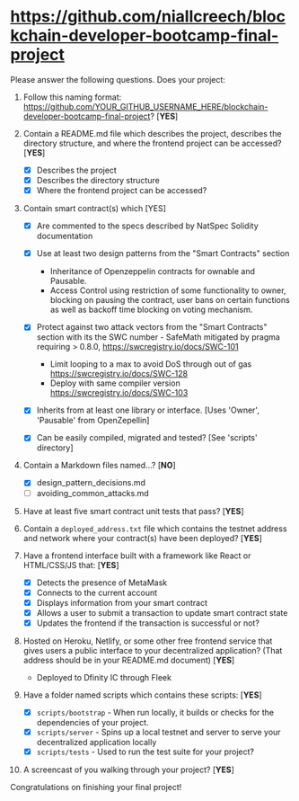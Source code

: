 # https://github.com/niallcreech/blockchain-developer-bootcamp-final-project

Please answer the following questions. Does your project:

1. Follow this naming format: https://github.com/YOUR_GITHUB_USERNAME_HERE/blockchain-developer-bootcamp-final-project? [**YES**]

2. Contain a README.md file which describes the project, describes the directory structure, and where the frontend project can be accessed? [**YES**]
    - [x] Describes the project
    - [x] Describes the directory structure
    - [x] Where the frontend project can be accessed?

3. Contain smart contract(s) which [YES]
    - [x] Are commented to the specs described by NatSpec Solidity documentation
    - [x] Use at least two design patterns from the "Smart Contracts" section
        - Inheritance of Openzeppelin contracts for ownable and Pausable.
        - Access Control using restriction of some functionality to owner, blocking on pausing the contract, user bans on certain functions as well as backoff time blocking on voting mechanism.

    - [x] Protect against two attack vectors from the "Smart Contracts" section with its the SWC number
           - SafeMath mitigated by pragma requiring > 0.8.0, https://swcregistry.io/docs/SWC-101
        - Limit looping to a max to avoid DoS through out of gas https://swcregistry.io/docs/SWC-128
       - Deploy with same compiler version https://swcregistry.io/docs/SWC-103
    - [x] Inherits from at least one library or interface. [Uses 'Owner', 'Pausable' from OpenZepellin]
    - [x] Can be easily compiled, migrated and tested? [See 'scripts' directory]

4. Contain a Markdown files named...? [**NO**]
    - [x] design_pattern_decisions.md
    - [ ] avoiding_common_attacks.md

5. Have at least five smart contract unit tests that pass? [**YES**]

6. Contain a `deployed_address.txt` file which contains the testnet address and network where your contract(s) have been deployed? [**YES**]

7. Have a frontend interface built with a framework like React or HTML/CSS/JS that:  [**YES**]
    - [x] Detects the presence of MetaMask
    - [x] Connects to the current account
    - [x] Displays information from your smart contract
    - [x] Allows a user to submit a transaction to update smart contract state
    - [x] Updates the frontend if the transaction is successful or not?

8. Hosted on Heroku, Netlify, or some other free frontend service that gives users a public interface to your decentralized application? (That address should be in your README.md document)  [**YES**]
      - Deployed to Dfinity IC through Fleek 

9. Have a folder named scripts which contains these scripts:  [**YES**]
    - [x] `scripts/bootstrap` - When run locally, it builds or checks for the dependencies of your project.
    - [x] `scripts/server` - Spins up a local testnet and server to serve your decentralized application locally
    - [x] `scripts/tests` - Used to run the test suite for your project?

10. A screencast of you walking through your project? [**YES**]

Congratulations on finishing your final project!

